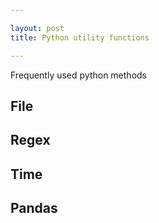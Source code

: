 ```yaml
---

layout: post
title: Python utility functions

---
```


Frequently used python methods

## File 
<script src="https://gist.github.com/selimslab/af7db5184aeff4c9ee23a85720183f81.js"></script>

## Regex
<script src="https://gist.github.com/selimslab/98127d18914316c6e0c61992a95f91b6.js"></script>

## Time

<script src="https://gist.github.com/selimslab/bb761aa8726264d4058b953ec36ee925.js"></script>

## Pandas

<script src="https://gist.github.com/selimslab/b6663f4b1304357a3fb7e9b7e87da937.js"></script>
